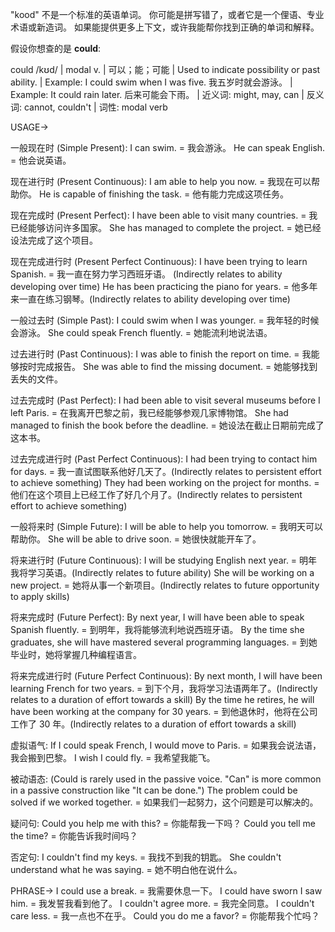 "kood" 不是一个标准的英语单词。 你可能是拼写错了，或者它是一个俚语、专业术语或新造词。  如果能提供更多上下文，或许我能帮你找到正确的单词和解释。

假设你想查的是 **could**:

could /kʊd/ | modal v. | 可以；能；可能 |  Used to indicate possibility or past ability.  | Example: I could swim when I was five. 我五岁时就会游泳。 | Example:  It could rain later. 后来可能会下雨。 | 近义词: might, may, can | 反义词: cannot, couldn't | 词性: modal verb


USAGE->

一般现在时 (Simple Present):
I can swim. = 我会游泳。
He can speak English. = 他会说英语。

现在进行时 (Present Continuous):
I am able to help you now. = 我现在可以帮助你。
He is capable of finishing the task. = 他有能力完成这项任务。

现在完成时 (Present Perfect):
I have been able to visit many countries. = 我已经能够访问许多国家。
She has managed to complete the project. = 她已经设法完成了这个项目。

现在完成进行时 (Present Perfect Continuous):
I have been trying to learn Spanish. = 我一直在努力学习西班牙语。  (Indirectly relates to ability developing over time)
He has been practicing the piano for years. = 他多年来一直在练习钢琴。(Indirectly relates to ability developing over time)

一般过去时 (Simple Past):
I could swim when I was younger. = 我年轻的时候会游泳。
She could speak French fluently. = 她能流利地说法语。

过去进行时 (Past Continuous):
I was able to finish the report on time. = 我能够按时完成报告。
She was able to find the missing document. = 她能够找到丢失的文件。


过去完成时 (Past Perfect):
I had been able to visit several museums before I left Paris. = 在我离开巴黎之前，我已经能够参观几家博物馆。
She had managed to finish the book before the deadline. = 她设法在截止日期前完成了这本书。

过去完成进行时 (Past Perfect Continuous):
I had been trying to contact him for days. = 我一直试图联系他好几天了。(Indirectly relates to persistent effort to achieve something)
They had been working on the project for months. = 他们在这个项目上已经工作了好几个月了。(Indirectly relates to persistent effort to achieve something)

一般将来时 (Simple Future):
I will be able to help you tomorrow. = 我明天可以帮助你。
She will be able to drive soon. = 她很快就能开车了。

将来进行时 (Future Continuous):
I will be studying English next year. = 明年我将学习英语。(Indirectly relates to future ability)
She will be working on a new project. = 她将从事一个新项目。(Indirectly relates to future opportunity to apply skills)

将来完成时 (Future Perfect):
By next year, I will have been able to speak Spanish fluently.  = 到明年，我将能够流利地说西班牙语。
By the time she graduates, she will have mastered several programming languages. = 到她毕业时，她将掌握几种编程语言。

将来完成进行时 (Future Perfect Continuous):
By next month, I will have been learning French for two years. = 到下个月，我将学习法语两年了。(Indirectly relates to a duration of effort towards a skill)
By the time he retires, he will have been working at the company for 30 years. = 到他退休时，他将在公司工作了 30 年。(Indirectly relates to a duration of effort towards a skill)


虚拟语气:
If I could speak French, I would move to Paris. = 如果我会说法语，我会搬到巴黎。
I wish I could fly. = 我希望我能飞。

被动语态: (Could is rarely used in the passive voice.  "Can" is more common in a passive construction like "It can be done.")
The problem could be solved if we worked together. = 如果我们一起努力，这个问题是可以解决的。


疑问句:
Could you help me with this? = 你能帮我一下吗？
Could you tell me the time? = 你能告诉我时间吗？

否定句:
I couldn't find my keys. = 我找不到我的钥匙。
She couldn't understand what he was saying. = 她不明白他在说什么。


PHRASE->
I could use a break. = 我需要休息一下。
I could have sworn I saw him. = 我发誓我看到他了。
I couldn't agree more. = 我完全同意。
I couldn't care less. = 我一点也不在乎。
Could you do me a favor? = 你能帮我个忙吗？
